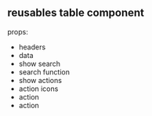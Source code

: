 ## reusables table component

props:

- headers
- data
- show search
- search function
- show actions
- action icons
- action
- action
